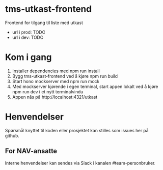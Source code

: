 # tms-utkast-frontend

Frontend for tilgang til liste med utkast

- url i prod: TODO
- url i dev: TODO

# Kom i gang

1. Installer dependencies med npm run install
2. Bygg tms-utkast-frontend ved å kjøre npm run build
3. Start hono mockserver med npm run mock
4. Med mockserver kjørende i egen terminal, start appen lokalt ved å kjøre npm run dev i et nytt terminalvindu
4. Appen nås på http://localhost:4321/utkast

# Henvendelser

Spørsmål knyttet til koden eller prosjektet kan stilles som issues her på github.

## For NAV-ansatte

Interne henvendelser kan sendes via Slack i kanalen #team-personbruker.
